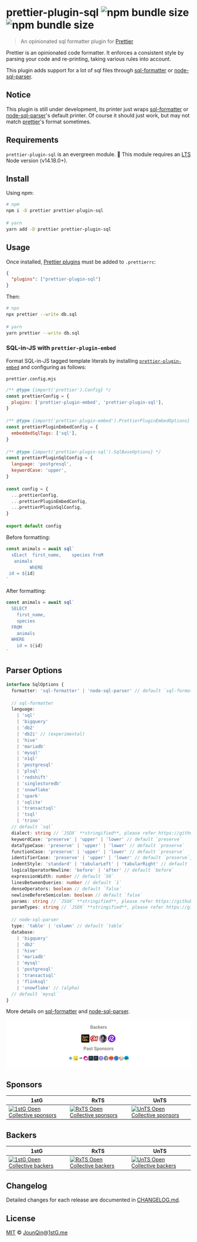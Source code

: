 # prettier-plugin-sql ![npm bundle size](https://img.shields.io/bundlephobia/min/prettier-plugin-sql) ![npm bundle size](https://img.shields.io/bundlephobia/minzip/prettier-plugin-sql)

> An opinionated sql formatter plugin for [Prettier][]

Prettier is an opinionated code formatter. It enforces a consistent style by parsing your code and re-printing, taking various rules into account.

This plugin adds support for a lot of sql files through [sql-formatter][] or [node-sql-parser][].

## Notice

This plugin is still under development, its printer just wraps [sql-formatter][] or [node-sql-parser][]'s default printer.
Of course it should just work, but may not match [prettier][]'s format sometimes.

## Requirements

`prettier-plugin-sql` is an evergreen module. 🌲 This module requires an [LTS](https://github.com/nodejs/Release) Node version (v14.18.0+).

## Install

Using npm:

```sh
# npm
npm i -D prettier prettier-plugin-sql

# yarn
yarn add -D prettier prettier-plugin-sql
```

## Usage

Once installed, [Prettier plugins](https://prettier.io/docs/en/plugins.html) must be added to `.prettierrc`:

```json
{
  "plugins": ["prettier-plugin-sql"]
}
```

Then:

```sh
# npx
npx prettier --write db.sql

# yarn
yarn prettier --write db.sql
```

### SQL-in-JS with `prettier-plugin-embed`

Format SQL-in-JS tagged template literals by installing [`prettier-plugin-embed`](https://github.com/Sec-ant/prettier-plugin-embed) and configuring as follows:

`prettier.config.mjs`

```js
/** @type {import('prettier').Config} */
const prettierConfig = {
  plugins: ['prettier-plugin-embed', 'prettier-plugin-sql'],
}

/** @type {import('prettier-plugin-embed').PrettierPluginEmbedOptions} */
const prettierPluginEmbedConfig = {
  embeddedSqlTags: ['sql'],
}

/** @type {import('prettier-plugin-sql').SqlBaseOptions} */
const prettierPluginSqlConfig = {
  language: 'postgresql',
  keywordCase: 'upper',
}

const config = {
  ...prettierConfig,
  ...prettierPluginEmbedConfig,
  ...prettierPluginSqlConfig,
}

export default config
```

Before formatting:

```ts
const animals = await sql`
  sELect  first_name,    species froM
   animals
         WhERE
 id = ${id}
`
```

After formatting:

```ts
const animals = await sql`
  SELECT
    first_name,
    species
  FROM
    animals
  WHERE
    id = ${id}
`
```

## Parser Options

```ts
interface SqlOptions {
  formatter: 'sql-formatter' | 'node-sql-parser' // default `sql-formatter`

  // sql-formatter
  language:
    | 'sql'
    | 'bigquery'
    | 'db2'
    | 'db2i' // (experimental)
    | 'hive'
    | 'mariadb'
    | 'mysql'
    | 'n1ql'
    | 'postgresql'
    | 'plsql'
    | 'redshift'
    | 'singlestoredb'
    | 'snowflake'
    | 'spark'
    | 'sqlite'
    | 'transactsql'
    | 'tsql'
    | 'trino'
  // default `sql`
  dialect: string // `JSOX` **stringified**, please refer https://github.com/sql-formatter-org/sql-formatter/blob/master/docs/dialect.md for more details
  keywordCase: 'preserve' | 'upper' | 'lower' // default `preserve`
  dataTypeCase: 'preserve' | 'upper' | 'lower' // default `preserve`
  functionCase: 'preserve' | 'upper' | 'lower' // default `preserve`
  identifierCase: 'preserve' | 'upper' | 'lower' // default `preserve`, experimental
  indentStyle: 'standard' | 'tabularLeft' | 'tabularRight' // default `standard`
  logicalOperatorNewline: 'before' | 'after' // default `before`
  expressionWidth: number // default `50`
  linesBetweenQueries: number // default `1`
  denseOperators: boolean // default `false`
  newlineBeforeSemicolon: boolean // default `false`
  params: string // `JSOX` **stringified**, please refer https://github.com/sql-formatter-org/sql-formatter/blob/master/docs/params.md for more details
  paramTypes: string // `JSOX` **stringified**, please refer https://github.com/sql-formatter-org/sql-formatter/blob/master/docs/paramTypes.md for more details

  // node-sql-parser
  type: 'table' | 'column' // default `table`
  database:
    | 'bigquery'
    | 'db2'
    | 'hive'
    | 'mariadb'
    | 'mysql'
    | 'postgresql'
    | 'transactsql'
    | 'flinksql'
    | 'snowflake' // (alpha)
  // default `mysql`
}
```

More details on [sql-formatter][] and [node-sql-parser][].

[![Sponsors](https://raw.githubusercontent.com/1stG/static/master/sponsors.svg)](https://github.com/sponsors/JounQin)

## Sponsors

| 1stG                                                                                                                   | RxTS                                                                                                                   | UnTS                                                                                                                   |
| ---------------------------------------------------------------------------------------------------------------------- | ---------------------------------------------------------------------------------------------------------------------- | ---------------------------------------------------------------------------------------------------------------------- |
| [![1stG Open Collective sponsors](https://opencollective.com/1stG/organizations.svg)](https://opencollective.com/1stG) | [![RxTS Open Collective sponsors](https://opencollective.com/rxts/organizations.svg)](https://opencollective.com/rxts) | [![UnTS Open Collective sponsors](https://opencollective.com/unts/organizations.svg)](https://opencollective.com/unts) |

## Backers

| 1stG                                                                                                                | RxTS                                                                                                                | UnTS                                                                                                                |
| ------------------------------------------------------------------------------------------------------------------- | ------------------------------------------------------------------------------------------------------------------- | ------------------------------------------------------------------------------------------------------------------- |
| [![1stG Open Collective backers](https://opencollective.com/1stG/individuals.svg)](https://opencollective.com/1stG) | [![RxTS Open Collective backers](https://opencollective.com/rxts/individuals.svg)](https://opencollective.com/rxts) | [![UnTS Open Collective backers](https://opencollective.com/unts/individuals.svg)](https://opencollective.com/unts) |

## Changelog

Detailed changes for each release are documented in [CHANGELOG.md](./CHANGELOG.md).

## License

[MIT][] © [JounQin][]@[1stG.me][]

[1stG.me]: https://www.1stG.me
[JounQin]: https://github.com/JounQin
[MIT]: http://opensource.org/licenses/MIT
[node-sql-parser]: https://github.com/taozhi8833998/node-sql-parser
[prettier]: https://prettier.io
[sql-formatter]: https://github.com/zeroturnaround/sql-formatter
